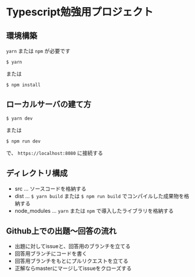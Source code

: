 # Typescript勉強用プロジェクト

## 環境構築

`yarn` または `npm` が必要です

```
$ yarn
```

または

```
$ npm install
```

## ローカルサーバの建て方

```
$ yarn dev
```
または
```
$ npm run dev
```
で、 `https://localhost:8080` に接続する

## ディレクトリ構成
- src ... ソースコードを格納する
- dist ... `$ yarn build` または `$ npm run build` でコンパイルした成果物を格納する
- node_modules ... `yarn` または `npm` で導入したライブラリを格納する

## Github上での出題〜回答の流れ

+ 出題に対してissueと、回答用のブランチを立てる
+ 回答用ブランチにコードを書く
+ 回答用ブランチをもとにプルリクエストを立てる
+ 正解ならmasterにマージしてissueをクローズする

